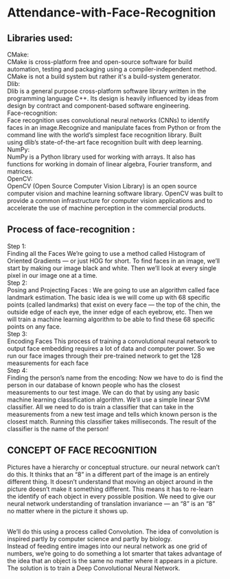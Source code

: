 # Attendance-with-Face-Recognition

## Libraries used:
 
   CMake: <br> CMake is cross-platform free and open-source software for build automation, testing and packaging using a compiler-independent method. CMake is not a build system but rather it's a build-system generator.
  <br> Dlib:<br> Dlib is a general purpose cross-platform software library written in the programming language C++. Its design is heavily influenced by ideas from design by contract and component-based software engineering. 
  <br> Face-recognition:<br>Face recognition uses convolutional neural networks (CNNs) to identify faces in an image.Recognize and manipulate faces from Python or from the command line with the world’s simplest face recognition library. Built using dlib’s state-of-the-art face recognition built with deep learning.
 <br> NumPy:<br> NumPy is a Python library used for working with arrays. It also has functions for working in domain of linear algebra, Fourier transform, and matrices.
 <br> OpenCV:<br> OpenCV (Open Source Computer Vision Library) is an open source computer vision and machine learning software library. OpenCV was built to provide a common infrastructure for computer vision applications and to accelerate the use of machine perception in the commercial products.

## Process of face-recognition :
 
  Step 1: <br>Finding all the Faces
    We’re going to use a method called Histogram of Oriented Gradients — or just HOG for short.
    To find faces in an image, we’ll start by making our image black and white.
    Then we’ll look at every single pixel in our image one at a time.
<br>
  Step 2:<br> Posing and Projecting Faces :
    We are going to use an algorithm called face landmark estimation.
    The basic idea is we will come up with 68 specific points (called landmarks) that exist on every face — the top of the chin, the outside edge of each eye, the inner edge of     each eyebrow, etc. Then we will train a machine learning algorithm to be able to find these 68 specific points on any face.
    <br>
  Step 3:<br> Encoding Faces
    This process of training a convolutional neural network to output face embedding requires a lot of data and computer power.
    So we run our face images through their pre-trained network to get the 128 measurements for each face
    <br>
  Step 4: <br> Finding the person’s name from the encoding:
    Now we have to do is find the person in our database of known people who has the closest measurements to our test image.
    We can do that by using any basic machine learning classification algorithm. We’ll use a simple linear SVM classifier.
    All we need to do is train a classifier that can take in the measurements from a new test image and tells which known person is the closest match. Running this classifier       takes milliseconds. The result of the classifier is the name of the person!

## CONCEPT OF FACE RECOGNITION
   Pictures have a hierarchy or conceptual structure. our neural network can’t do this. It thinks that an “8” in a different part of the image is an entirely different thing.       It doesn’t understand that moving an object around in the picture doesn’t make it something different. This means it has to re-learn the identify of each object in every         possible position. We need to give our neural network understanding of translation invariance — an “8” is an “8” no matter where in the picture it shows up.

   <br>We’ll do this using a process called Convolution. The idea of convolution is inspired partly by computer science and partly by biology.
    <br>Instead of feeding entire images into our neural network as one grid of numbers, we’re going to do something a lot smarter that takes advantage of the idea that an           object is the same no matter where it appears in a picture.
    <br>The solution is to train a Deep Convolutional Neural Network. 
    
    

